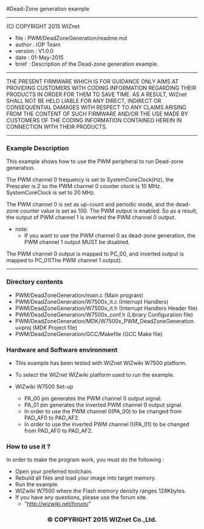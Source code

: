 #Dead-Zone generation example
******************************************************************************
(C) COPYRIGHT 2015 WIZnet

  * file    : PWM/DeadZoneGeneration/readme.md
  * author  : IOP Team
  * version : V1.0.0
  * date    : 01-May-2015
  * brief   : Description of the Dead-zone generation example.

******************************************************************************

THE PRESENT FIRMWARE WHICH IS FOR GUIDANCE ONLY AIMS AT PROVIDING CUSTOMERS
WITH CODING INFORMATION REGARDING THEIR PRODUCTS IN ORDER FOR THEM TO SAVE
TIME. AS A RESULT, WIZnet SHALL NOT BE HELD LIABLE FOR ANY
DIRECT, INDIRECT OR CONSEQUENTIAL DAMAGES WITH RESPECT TO ANY CLAIMS ARISING
FROM THE CONTENT OF SUCH FIRMWARE AND/OR THE USE MADE BY CUSTOMERS OF THE
CODING INFORMATION CONTAINED HEREIN IN CONNECTION WITH THEIR PRODUCTS.

******************************************************************************

### Example Description 

This example shows how to use the PWM peripheral to run Dead-zone generation.

The PWM channel 0 frequency is set to SystemCoreClock(Hz), the Prescaler is 2 
so the PWM channel 0 counter clock is 10 MHz. SystemCoreClock is set to 20 MHz.

The PWM channel 0 is set as up-count and periodic mode, and the dead-zone counter value is set as 100. The PWM output is enabled. So as a result, the output of PWM channel 1 is inverted the PWM channel 0 output.

 - note:
   - If you want to use the PWM channel 0 as dead-zone generation, the PWM channel 1 output MUST be disabled.
  
The PWM channel 0 output is mapped to PC_00, and inverted output is mapped to PC_01(The PWM channel 1 output). 

------------------------------------------------------------------------------------
### Directory contents 

  - PWM/DeadZoneGeneration/main.c                                   (Main program) 
  - PWM/DeadZoneGeneration/W7500x_it.c                              (Interrupt Handlers)
  - PWM/DeadZoneGeneration/W7500x_it.h                              (Interrupt Handlers Header file)
  - PWM/DeadZoneGeneration/W7500x_conf.h                            (Library Configuration file)
  - PWM/DeadZoneGeneration/MDK/W7500x_PWM_DeadZoneGeneration.uvproj (MDK Project file)
  - PWM/DeadZoneGeneration/GCC/Makefile                             (GCC Make file)
  
### Hardware and Software environment 

  - This example has been tested with WIZnet WIZwiki W7500 platform.
  - To select the WIZnet WIZwiki platform used to run the example.
  
  - WIZwiki W7500 Set-up
    - PA_00 pin generates the PWM channel 0 output signal.
    - PA_01 pin generates the inverted PWM channel 0 output signal.        
    - In order to use the PWM channel 0(PA_00) to be changed from PAD_AF0 to PAD_AF2.
    - In order to use the inverted PWM channel 0(PA_01) to be changed from PAD_AF0 to PAD_AF2.
  
### How to use it ? 

In order to make the program work, you must do the following :

 - Open your preferred toolchain.
 - Rebuild all files and load your image into target memory.
 - Run the example.
 - WIZwiki W7500 where the Flash memory density ranges 128Kbytes.
 - If you have any questions, please use the forum site.
   - "http://wizwiki.net/forum/"

 
 <h3><center>&copy; COPYRIGHT 2015 WIZnet Co.,Ltd. </center></h3>
 